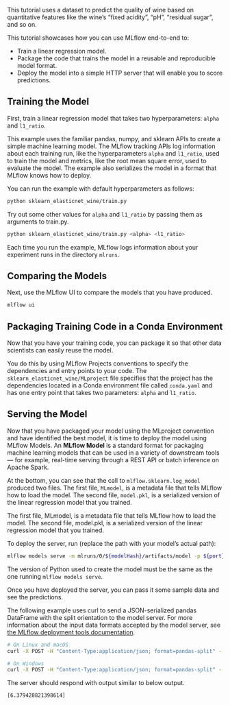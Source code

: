 This tutorial uses a dataset to predict the quality of wine based on quantitative features like the wine’s “fixed acidity”, “pH”, “residual sugar”, and so on.

This tutorial showcases how you can use MLflow end-to-end to:  
- Train a linear regression model.
- Package the code that trains the model in a reusable and reproducible model format.
- Deploy the model into a simple HTTP server that will enable you to score predictions.

## Training the Model

First, train a linear regression model that takes two hyperparameters: ```alpha``` and ```l1_ratio```.

This example uses the familiar pandas, numpy, and sklearn APIs to create a simple machine learning model. The MLflow tracking APIs log information about each training run, like the hyperparameters ```alpha``` and ```l1_ratio```, used to train the model and metrics, like the root mean square error, used to evaluate the model. The example also serializes the model in a format that MLflow knows how to deploy.

You can run the example with default hyperparameters as follows:

```bash
python sklearn_elasticnet_wine/train.py
```

Try out some other values for ```alpha``` and ```l1_ratio``` by passing them as arguments to train.py.

```bash
python sklearn_elasticnet_wine/train.py <alpha> <l1_ratio>
```

Each time you run the example, MLflow logs information about your experiment runs in the directory ```mlruns```.

## Comparing the Models

Next, use the MLflow UI to compare the models that you have produced.

```bash
mlflow ui
```

## Packaging Training Code in a Conda Environment

Now that you have your training code, you can package it so that other data scientists can easily reuse the model.

You do this by using MLflow Projects conventions to specify the dependencies and entry points to your code. The ```sklearn_elasticnet_wine/MLproject``` file specifies that the project has the dependencies located in a Conda environment file called ```conda.yaml``` and has one entry point that takes two parameters: ```alpha``` and ```l1_ratio```.

## Serving the Model

Now that you have packaged your model using the MLproject convention and have identified the best model, it is time to deploy the model using MLflow Models. An **MLflow Model** is a standard format for packaging machine learning models that can be used in a variety of downstream tools — for example, real-time serving through a REST API or batch inference on Apache Spark.

At the bottom, you can see that the call to ```mlflow.sklearn.log_model``` produced two files. The first file, ```MLmodel```, is a metadata file that tells MLflow how to load the model. The second file, ```model.pkl```, is a serialized version of the linear regression model that you trained.

The first file, MLmodel, is a metadata file that tells MLflow how to load the model. The second file, model.pkl, is a serialized version of the linear regression model that you trained.

To deploy the server, run (replace the path with your model’s actual path):

```bash
mlflow models serve -m mlruns/0/${modelHash}/artifacts/model -p ${port}
```

The version of Python used to create the model must be the same as the one running ```mlflow models serve```. 

Once you have deployed the server, you can pass it some sample data and see the predictions.

The following example uses curl to send a JSON-serialized pandas DataFrame with the split orientation to the model server. For more information about the input data formats accepted by the model server, see [the MLflow deployment tools documentation](https://mlflow.org/docs/latest/models.html#local-model-deployment).

```bash
# On Linux and macOS
curl -X POST -H "Content-Type:application/json; format=pandas-split" --data '{"columns":["alcohol", "chlorides", "citric acid", "density", "fixed acidity", "free sulfur dioxide", "pH", "residual sugar", "sulphates", "total sulfur dioxide", "volatile acidity"],"data":[[12.8, 0.029, 0.48, 0.98, 6.2, 29, 3.33, 1.2, 0.39, 75, 0.66]]}' http://127.0.0.1:1234/invocations

# On Windows
curl -X POST -H "Content-Type:application/json; format=pandas-split" --data "{\"columns\":[\"alcohol\", \"chlorides\", \"citric acid\", \"density\", \"fixed acidity\", \"free sulfur dioxide\", \"pH\", \"residual sugar\", \"sulphates\", \"total sulfur dioxide\", \"volatile acidity\"],\"data\":[[12.8, 0.029, 0.48, 0.98, 6.2, 29, 3.33, 1.2, 0.39, 75, 0.66]]}" http://127.0.0.1:1234/invocations
```

The server should respond with output similar to below output.

```bash
[6.379428821398614]
```